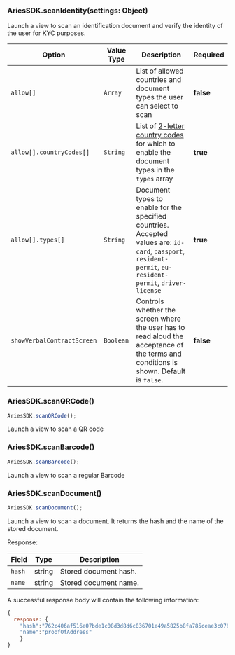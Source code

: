 ### AriesSDK.scanIdentity(settings: Object)

Launch a view to scan an identification document and verify the identity of the user for KYC purposes.

| Option |  Value Type | Description | Required |
| --- | --- | --- | --- |
| `allow[]` | `Array` | List of allowed countries and document types the user can select to scan | **false** |
| `allow[].countryCodes[]` | `String` | List of [2-letter country codes](https://en.wikipedia.org/wiki/ISO_3166-1_alpha-2) for which to enable the document types in the `types` array | **true** |
| `allow[].types[]` | `String` | Document types to enable for the specified countries. Accepted values are: `id-card`, `passport`, `resident-permit`, `eu-resident-permit`, `driver-license` | **true** |
| `showVerbalContractScreen` | `Boolean` | Controls whether the screen where the user has to read aloud the acceptance of the terms and conditions is shown. Default is `false`. | **false** |

### AriesSDK.scanQRCode()

```js readonly
AriesSDK.scanQRCode();
```

Launch a view to scan a QR code


### AriesSDK.scanBarcode()

```js readonly
AriesSDK.scanBarcode();
```

Launch a view to scan a regular Barcode

### AriesSDK.scanDocument()

```js readonly
AriesSDK.scanDocument();
```

Launch a view to scan a document. It returns the hash and the name of the stored document.

Response:

| Field | Type | Description |
| ----- | ---- | ----------- |
| `hash` | string | Stored document hash. |
| `name` | string | Stored document name. |

A successful response body will contain the following information:
```js readonly
{
  response: {
    "hash":"762c406af516e07bde1c08d3d8d6c036701e49a5825b8fa785ceae3c0786695b",
    "name":"proofOfAddress"
    }
}
```

